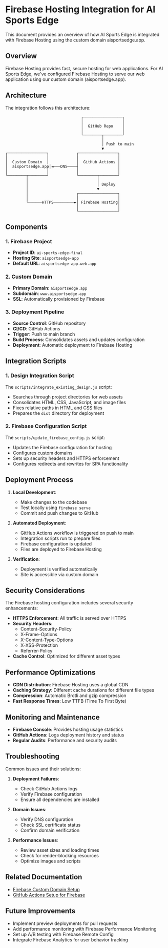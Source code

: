 # Firebase Hosting Integration for AI Sports Edge

This document provides an overview of how AI Sports Edge is integrated with Firebase Hosting using the custom domain aisportsedge.app.

## Overview

Firebase Hosting provides fast, secure hosting for web applications. For AI Sports Edge, we've configured Firebase Hosting to serve our web application using our custom domain (aisportsedge.app).

## Architecture

The integration follows this architecture:

```
                                 ┌─────────────────┐
                                 │                 │
                                 │  GitHub Repo    │
                                 │                 │
                                 └────────┬────────┘
                                          │
                                          │ Push to main
                                          ▼
┌─────────────────┐            ┌─────────────────┐
│                 │            │                 │
│  Custom Domain  │            │  GitHub Actions │
│  aisportsedge.app│◄───DNS────┤                 │
│                 │            │                 │
└────────┬────────┘            └────────┬────────┘
         │                              │
         │                              │ Deploy
         │                              ▼
         │                     ┌─────────────────┐
         │                     │                 │
         └──────HTTPS─────────►│ Firebase Hosting│
                               │                 │
                               └─────────────────┘
```

## Components

### 1. Firebase Project

- **Project ID**: `ai-sports-edge-final`
- **Hosting Site**: `aisportsedge-app`
- **Default URL**: `aisportsedge-app.web.app`

### 2. Custom Domain

- **Primary Domain**: `aisportsedge.app`
- **Subdomain**: `www.aisportsedge.app`
- **SSL**: Automatically provisioned by Firebase

### 3. Deployment Pipeline

- **Source Control**: GitHub repository
- **CI/CD**: GitHub Actions
- **Trigger**: Push to main branch
- **Build Process**: Consolidates assets and updates configuration
- **Deployment**: Automatic deployment to Firebase Hosting

## Integration Scripts

### 1. Design Integration Script

The `scripts/integrate_existing_design.js` script:

- Searches through project directories for web assets
- Consolidates HTML, CSS, JavaScript, and image files
- Fixes relative paths in HTML and CSS files
- Prepares the `dist` directory for deployment

### 2. Firebase Configuration Script

The `scripts/update_firebase_config.js` script:

- Updates the Firebase configuration for hosting
- Configures custom domains
- Sets up security headers and HTTPS enforcement
- Configures redirects and rewrites for SPA functionality

## Deployment Process

1. **Local Development**:
   - Make changes to the codebase
   - Test locally using `firebase serve`
   - Commit and push changes to GitHub

2. **Automated Deployment**:
   - GitHub Actions workflow is triggered on push to main
   - Integration scripts run to prepare files
   - Firebase configuration is updated
   - Files are deployed to Firebase Hosting

3. **Verification**:
   - Deployment is verified automatically
   - Site is accessible via custom domain

## Security Considerations

The Firebase hosting configuration includes several security enhancements:

- **HTTPS Enforcement**: All traffic is served over HTTPS
- **Security Headers**:
  - Content-Security-Policy
  - X-Frame-Options
  - X-Content-Type-Options
  - X-XSS-Protection
  - Referrer-Policy
- **Cache Control**: Optimized for different asset types

## Performance Optimizations

- **CDN Distribution**: Firebase Hosting uses a global CDN
- **Caching Strategy**: Different cache durations for different file types
- **Compression**: Automatic Brotli and gzip compression
- **Fast Response Times**: Low TTFB (Time To First Byte)

## Monitoring and Maintenance

- **Firebase Console**: Provides hosting usage statistics
- **GitHub Actions**: Logs deployment history and status
- **Regular Audits**: Performance and security audits

## Troubleshooting

Common issues and their solutions:

1. **Deployment Failures**:
   - Check GitHub Actions logs
   - Verify Firebase configuration
   - Ensure all dependencies are installed

2. **Domain Issues**:
   - Verify DNS configuration
   - Check SSL certificate status
   - Confirm domain verification

3. **Performance Issues**:
   - Review asset sizes and loading times
   - Check for render-blocking resources
   - Optimize images and scripts

## Related Documentation

- [Firebase Custom Domain Setup](./firebase-custom-domain-setup.md)
- [GitHub Actions Setup for Firebase](./firebase-github-actions-setup.md)

## Future Improvements

- Implement preview deployments for pull requests
- Add performance monitoring with Firebase Performance Monitoring
- Set up A/B testing with Firebase Remote Config
- Integrate Firebase Analytics for user behavior tracking